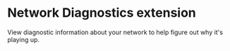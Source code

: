 # Network  Diagnostics extension

View diagnostic information about your network to help figure out why it's playing up.

